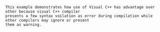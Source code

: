 	
	This example demonstrates how use of Visual C++ has advantage over other because visual C++ compiler
	presents a few syntax voilation as error during compilation while other compilers may ignore or present 
	them as warning.


